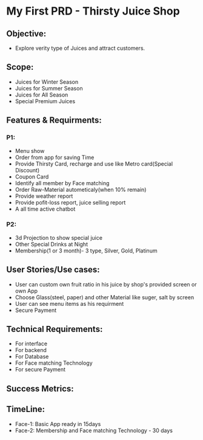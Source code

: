 # My First PRD - Thirsty Juice Shop

## Objective:
- Explore verity type of Juices and attract customers.


## Scope:
- Juices for Winter Season
- Juices for Summer Season
- Juices for All Season
- Special Premium Juices

## Features & Requirments:
### P1:
- Menu show
- Order from app for saving Time
- Provide Thirsty Card, recharge and use like Metro card(Special Discount)
- Coupon Card
- Identify all member by Face matching
- Order Raw-Material autometicaly(when 10% remain)
- Provide weather report
- Provide pofit-loss report, juice selling report
- A all time active chatbot


### P2:
- 3d Projection to show special juice
- Other Special Drinks at Night
- Membership(1 or 3 month)- 3 type, Silver, Gold, Platinum




## User Stories/Use cases:
- User can custom own fruit ratio in his juice by shop's provided screen or own App 
- Choose Glass(steel, paper) and other Material like suger, salt by screen
- User can see menu items as his requirment
- Secure Payment



## Technical Requirements:
- For interface
- For backend
- For Database
- For Face matching Technology
- For secure Payment


## Success Metrics:


## TimeLine:
- Face-1: Basic App ready in 15days
- Face-2: Membership and Face matching Technology - 30 days
